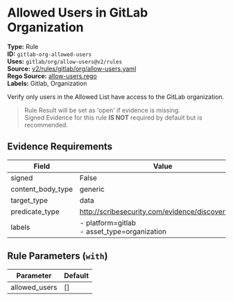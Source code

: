 # Allowed Users in GitLab Organization  
**Type:** Rule  
**ID:** `gitlab-org-allowed-users`  
**Uses:** `gitlab/org/allow-users@v2/rules`  
**Source:** [v2/rules/gitlab/org/allow-users.yaml](https://github.com/scribe-public/sample-policies/v2/rules/gitlab/org/allow-users.yaml)  
**Rego Source:** [allow-users.rego](https://github.com/scribe-public/sample-policies/v2/rules/gitlab/org/allow-users.rego)  
**Labels:** Gitlab, Organization  

Verify only users in the Allowed List have access to the GitLab organization.

> Rule Result will be set as 'open' if evidence is missing.  
> Signed Evidence for this rule **IS NOT** required by default but is recommended.  

## Evidence Requirements  
| Field | Value |
|-------|-------|
| signed | False |
| content_body_type | generic |
| target_type | data |
| predicate_type | http://scribesecurity.com/evidence/discovery/v0.1 |
| labels | - platform=gitlab<br>- asset_type=organization |

## Rule Parameters (`with`)  
| Parameter | Default |
|-----------|---------|
| allowed_users | [] |
